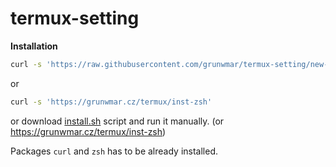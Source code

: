 # termux-setting
**Installation**

```bash
curl -s 'https://raw.githubusercontent.com/grunwmar/termux-setting/new-main/install.sh'
```
or

```bash
curl -s 'https://grunwmar.cz/termux/inst-zsh'
```

or download [install.sh](https://raw.githubusercontent.com/grunwmar/termux-setting/new-main/install.sh) script and run it manually.
(or https://grunwmar.cz/termux/inst-zsh)

Packages `curl` and `zsh` has to be already installed.
